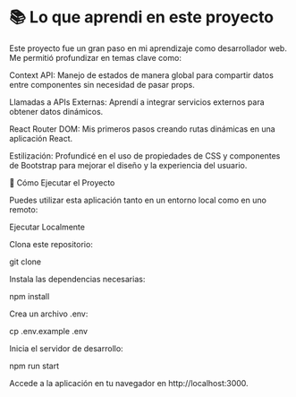 <h1>📚 Lo que aprendi en este proyecto</h1>

Este proyecto fue un gran paso en mi aprendizaje como desarrollador web. Me permitió profundizar en temas clave como:

Context API: Manejo de estados de manera global para compartir datos entre componentes sin necesidad de pasar props.

Llamadas a APIs Externas: Aprendí a integrar servicios externos para obtener datos dinámicos.

React Router DOM: Mis primeros pasos creando rutas dinámicas en una aplicación React.

Estilización: Profundicé en el uso de propiedades de CSS y componentes de Bootstrap para mejorar el diseño y la experiencia del usuario.

🚀 Cómo Ejecutar el Proyecto

Puedes utilizar esta aplicación tanto en un entorno local como en uno remoto:

Ejecutar Localmente

Clona este repositorio:

git clone <URL del repositorio>

Instala las dependencias necesarias:

npm install

Crea un archivo .env:

cp .env.example .env

Inicia el servidor de desarrollo:

npm run start

Accede a la aplicación en tu navegador en http://localhost:3000.
